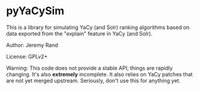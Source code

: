 pyYaCySim
=========

This is a library for simulating YaCy (and Solr) ranking algorithms based on data exported from the "explain" feature in YaCy (and Solr).

Author: Jeremy Rand

License: GPLv2+

Warning: This code does not provide a stable API; things are rapidly changing.  It's also **extremely** incomplete.  It also relies on YaCy patches that are not yet merged upstream.  Seriously, don't use this for anything yet.